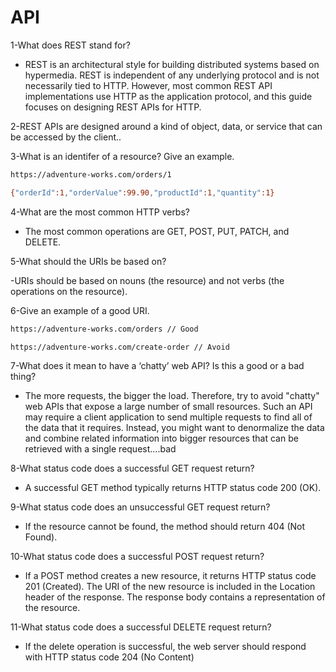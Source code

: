 # API

1-What does REST stand for?

- REST is an architectural style for building distributed systems based on hypermedia. REST is independent of any underlying protocol and is not necessarily tied to HTTP. However, most common REST API implementations use HTTP as the application protocol, and this guide focuses on designing REST APIs for HTTP.

2-REST APIs are designed around a  kind of object, data, or service that can be accessed by the client..

3-What is an identifer of a resource? Give an example.

```bash
https://adventure-works.com/orders/1
```

```bash
{"orderId":1,"orderValue":99.90,"productId":1,"quantity":1}
```

4-What are the most common HTTP verbs?

- The most common operations are GET, POST, PUT, PATCH, and DELETE.

5-What should the URIs be based on?

-URIs should be based on nouns (the resource) and not verbs (the operations on the resource).

6-Give an example of a good URI.

```bash
https://adventure-works.com/orders // Good

https://adventure-works.com/create-order // Avoid
```

7-What does it mean to have a ‘chatty’ web API? Is this a good or a bad thing?

- The more requests, the bigger the load. Therefore, try to avoid "chatty" web APIs that expose a large number of small resources. Such an API may require a client application to send multiple requests to find all of the data that it requires. Instead, you might want to denormalize the data and combine related information into bigger resources that can be retrieved with a single request....bad

8-What status code does a successful GET request return?

- A successful GET method typically returns HTTP status code 200 (OK).

9-What status code does an unsuccessful GET request return?

- If the resource cannot be found, the method should return 404 (Not Found).

10-What status code does a successful POST request return?

- If a POST method creates a new resource, it returns HTTP status code 201 (Created). The URI of the new resource is included in the Location header of the response. The response body contains a representation of the resource.

11-What status code does a successful DELETE request return?

- If the delete operation is successful, the web server should respond with HTTP status code 204 (No Content)
